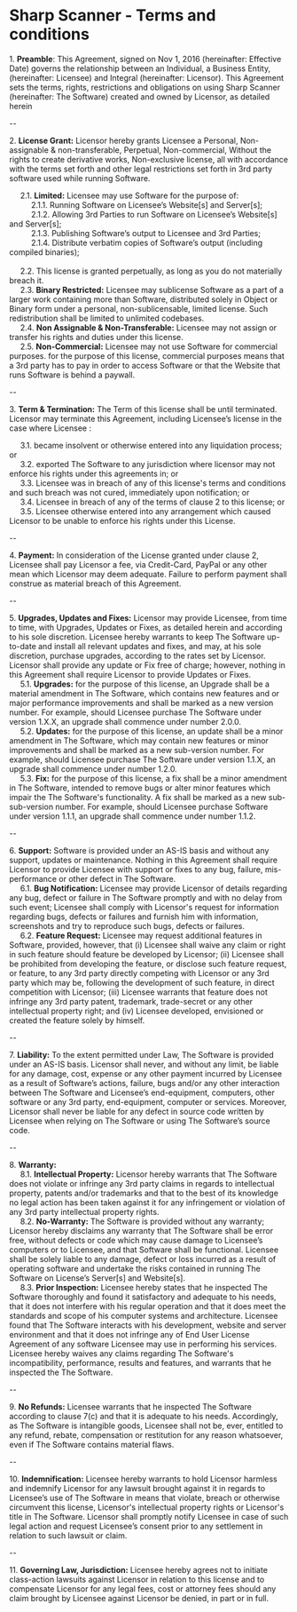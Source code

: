 # Sharp Scanner - Terms and conditions

<p>1. <b>Preamble</b>: This Agreement, signed on Nov 1, 2016 (hereinafter: Effective Date) governs the relationship between an Individual, a Business Entity, (hereinafter: Licensee) and Integral (hereinafter: Licensor). This Agreement sets the terms, rights, restrictions and obligations on using Sharp Scanner (hereinafter: The Software) created and owned by Licensor, as detailed herein </p>

--

<p>2. <b>License Grant:</b> Licensor hereby grants Licensee a Personal, Non-assignable & non-transferable, Perpetual, Non-commercial, Without the rights to create derivative works, Non-exclusive license, all with accordance with the terms set forth and other legal restrictions set forth in 3rd party software used while running Software. <p>
&nbsp;&nbsp;&nbsp;&nbsp;&nbsp;2.1. <b>Limited:</b> Licensee may use Software for the purpose of: <br>
&nbsp;&nbsp;&nbsp;&nbsp;&nbsp;&nbsp;&nbsp;&nbsp;&nbsp;&nbsp;2.1.1. Running Software on Licensee’s Website[s] and Server[s]; <br>
&nbsp;&nbsp;&nbsp;&nbsp;&nbsp;&nbsp;&nbsp;&nbsp;&nbsp;&nbsp;2.1.2. Allowing 3rd Parties to run Software on Licensee’s Website[s] and Server[s]; <br>
&nbsp;&nbsp;&nbsp;&nbsp;&nbsp;&nbsp;&nbsp;&nbsp;&nbsp;&nbsp;2.1.3. Publishing Software’s output to Licensee and 3rd Parties; <br>
&nbsp;&nbsp;&nbsp;&nbsp;&nbsp;&nbsp;&nbsp;&nbsp;&nbsp;&nbsp;2.1.4. Distribute verbatim copies of Software’s output (including compiled binaries); <br><br>
&nbsp;&nbsp;&nbsp;&nbsp;&nbsp;2.2. This license is granted perpetually, as long as you do not materially breach it. <br>
&nbsp;&nbsp;&nbsp;&nbsp;&nbsp;2.3. <b>Binary Restricted:</b> Licensee may sublicense Software as a part of a larger work containing more than Software, distributed solely in Object or Binary form under a personal, non-sublicensable, limited license. Such redistribution shall be limited to unlimited codebases. <br>
&nbsp;&nbsp;&nbsp;&nbsp;&nbsp;2.4. <b>Non Assignable & Non-Transferable:</b> Licensee may not assign or transfer his rights and duties under this license. <br>
&nbsp;&nbsp;&nbsp;&nbsp;&nbsp;2.5. <b>Non-Commercial:</b> Licensee may not use Software for commercial purposes. for the purpose of this license, commercial purposes means that a 3rd party has to pay in order to access Software or that the Website that runs Software is behind a paywall. <br></p>

--

<p>3. <b>Term & Termination:</b> The Term of this license shall be until terminated. Licensor may terminate this Agreement, including Licensee’s license in the case where Licensee :</p>
&nbsp;&nbsp;&nbsp;&nbsp;&nbsp;3.1. became insolvent or otherwise entered into any liquidation process; or <br>
&nbsp;&nbsp;&nbsp;&nbsp;&nbsp;3.2. exported The Software to any jurisdiction where licensor may not enforce his rights under this agreements in; or <br>
&nbsp;&nbsp;&nbsp;&nbsp;&nbsp;3.3. Licensee was in breach of any of this license's terms and conditions and such breach was not cured, immediately upon notification; or <br>
&nbsp;&nbsp;&nbsp;&nbsp;&nbsp;3.4. Licensee in breach of any of the terms of clause 2 to this license; or <br>
&nbsp;&nbsp;&nbsp;&nbsp;&nbsp;3.5. Licensee otherwise entered into any arrangement which caused Licensor to be unable to enforce his rights under this License. <br>

--

<p>4. <b>Payment:</b> In consideration of the License granted under clause 2, Licensee shall pay Licensor a fee, via Credit-Card, PayPal or any other mean which Licensor may deem adequate. Failure to perform payment shall construe as material breach of this Agreement.</p>

--

<p>5. <b>Upgrades, Updates and Fixes:</b> Licensor may provide Licensee, from time to time, with Upgrades, Updates or Fixes, as detailed herein and according to his sole discretion. Licensee hereby warrants to keep The Software up-to-date and install all relevant updates and fixes, and may, at his sole discretion, purchase upgrades, according to the rates set by Licensor. Licensor shall provide any update or Fix free of charge; however, nothing in this Agreement shall require Licensor to provide Updates or Fixes.<br>
&nbsp;&nbsp;&nbsp;&nbsp;&nbsp;5.1. <b>Upgrades:</b> for the purpose of this license, an Upgrade shall be a material amendment in The Software, which contains new features and or major performance improvements and shall be marked as a new version number. For example, should Licensee purchase The Software under version 1.X.X, an upgrade shall commence under number 2.0.0. <br>
&nbsp;&nbsp;&nbsp;&nbsp;&nbsp;5.2. <b>Updates:</b> for the purpose of this license, an update shall be a minor amendment in The Software, which may contain new features or minor improvements and shall be marked as a new sub-version number. For example, should Licensee purchase The Software under version 1.1.X, an upgrade shall commence under number 1.2.0. <br>
&nbsp;&nbsp;&nbsp;&nbsp;&nbsp;5.3. <b>Fix:</b> for the purpose of this license, a fix shall be a minor amendment in The Software, intended to remove bugs or alter minor features which impair the The Software's functionality. A fix shall be marked as a new sub-sub-version number. For example, should Licensee purchase Software under version 1.1.1, an upgrade shall commence under number 1.1.2.</p>

--

<p>6. <b>Support:</b> Software is provided under an AS-IS basis and without any support, updates or maintenance. Nothing in this Agreement shall require Licensor to provide Licensee with support or fixes to any bug, failure, mis-performance or other defect in The Software. <br>
&nbsp;&nbsp;&nbsp;&nbsp;&nbsp;6.1. <b>Bug Notification:</b> Licensee may provide Licensor of details regarding any bug, defect or failure in The Software promptly and with no delay from such event; Licensee shall comply with Licensor's request for information regarding bugs, defects or failures and furnish him with information, screenshots and try to reproduce such bugs, defects or failures. <br>
&nbsp;&nbsp;&nbsp;&nbsp;&nbsp;6.2. <b>Feature Request:</b> Licensee may request additional features in Software, provided, however, that (i) Licensee shall waive any claim or right in such feature should feature be developed by Licensor; (ii) Licensee shall be prohibited from developing the feature, or disclose such feature request, or feature, to any 3rd party directly competing with Licensor or any 3rd party which may be, following the development of such feature, in direct competition with Licensor; (iii) Licensee warrants that feature does not infringe any 3rd party patent, trademark, trade-secret or any other intellectual property right; and (iv) Licensee developed, envisioned or created the feature solely by himself. <br></p>

--

<p>7. <b>Liability:</b>  To the extent permitted under Law, The Software is provided under an AS-IS basis. Licensor shall never, and without any limit, be liable for any damage, cost, expense or any other payment incurred by Licensee as a result of Software’s actions, failure, bugs and/or any other interaction between The Software  and Licensee’s end-equipment, computers, other software or any 3rd party, end-equipment, computer or services.  Moreover, Licensor shall never be liable for any defect in source code written by Licensee when relying on The Software or using The Software’s source code. </p>

--

<p>8. <b>Warranty:</b> <br>  
&nbsp;&nbsp;&nbsp;&nbsp;&nbsp;8.1. <b>Intellectual Property:</b> Licensor hereby warrants that The Software does not violate or infringe any 3rd party claims in regards to intellectual property, patents and/or trademarks and that to the best of its knowledge no legal action has been taken against it for any infringement or violation of any 3rd party intellectual property rights. <br>
&nbsp;&nbsp;&nbsp;&nbsp;&nbsp;8.2. <b>No-Warranty:</b> The Software is provided without any warranty; Licensor hereby disclaims any warranty that The Software shall be error free, without defects or code which may cause damage to Licensee’s computers or to Licensee, and that Software shall be functional. Licensee shall be solely liable to any damage, defect or loss incurred as a result of operating software and undertake the risks contained in running The Software on License’s Server[s] and Website[s]. <br>
&nbsp;&nbsp;&nbsp;&nbsp;&nbsp;8.3. <b>Prior Inspection:</b> Licensee hereby states that he inspected The Software thoroughly and found it satisfactory and adequate to his needs, that it does not interfere with his regular operation and that it does meet the standards and scope of his computer systems and architecture. Licensee found that The Software interacts with his development, website and server environment and that it does not infringe any of End User License Agreement of any software Licensee may use in performing his services. Licensee hereby waives any claims regarding The Software's incompatibility, performance, results and features, and warrants that he inspected the The Software. <br></p>

--

<p> 9. <b>No Refunds:</b> Licensee warrants that he inspected The Software according to clause 7(c) and that it is adequate to his needs. Accordingly, as The Software is intangible goods, Licensee shall not be, ever, entitled to any refund, rebate, compensation or restitution for any reason whatsoever, even if The Software contains material flaws. <br></p>

--

<p> 10. <b>Indemnification:</b> Licensee hereby warrants to hold Licensor harmless and indemnify Licensor for any lawsuit brought against it in regards to Licensee’s use of The Software in means that violate, breach or otherwise circumvent this license, Licensor's intellectual property rights or Licensor's title in The Software. Licensor shall promptly notify Licensee in case of such legal action and request Licensee’s consent prior to any settlement in relation to such lawsuit or claim. <br></p>

--

<p> 11. <b>Governing Law, Jurisdiction:</b> Licensee hereby agrees not to initiate class-action lawsuits against Licensor in relation to this license and to compensate Licensor for any legal fees, cost or attorney fees should any claim brought by Licensee against Licensor be denied, in part or in full. <br>
